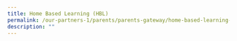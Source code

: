 ```yaml
---
title: Home Based Learning (HBL)
permalink: /our-partners-1/parents/parents-gateway/home-based-learning-hbl/
description: ""
---
```

